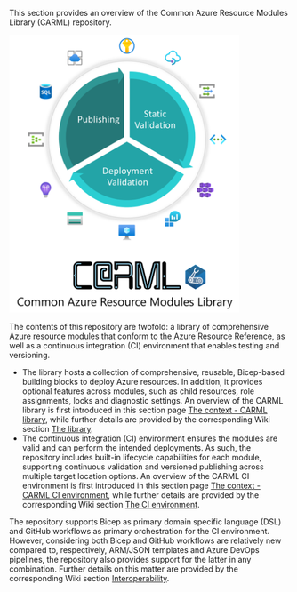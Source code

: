 This section provides an overview of the Common Azure Resource Modules Library (CARML) repository.

<img src="./media/Context/CARLM_overview.png" alt="CARML overview" height="500">

The contents of this repository are twofold: a library of comprehensive Azure resource modules that conform to the Azure Resource Reference, as well as a continuous integration (CI) environment that enables testing and versioning.

- The library hosts a collection of comprehensive, reusable, Bicep-based building blocks to deploy Azure resources. In addition, it provides optional features across modules, such as child resources, role assignments, locks and diagnostic settings. An overview of the CARML library is first introduced in this section page [The context - CARML library](./The%20context%20-%20CARML%20library), while further details are provided by the corresponding Wiki section [The library](./The%20library).
- The continuous integration (CI) environment ensures the modules are valid and can perform the intended deployments. As such, the repository includes built-in lifecycle capabilities for each module, supporting continuous validation and versioned publishing across multiple target location options. An overview of the CARML CI environment is first introduced in this section page [The context - CARML CI environment](./The%20context%20-%20CARML%20CI%20environment), while further details are provided by the corresponding Wiki section [The CI environment](./The%20CI%20environment).

The repository supports Bicep as primary domain specific language (DSL) and GitHub workflows as primary orchestration for the CI environment. However, considering both Bicep and GitHub workflows are relatively new compared to, respectively, ARM/JSON templates and Azure DevOps pipelines, the repository also provides support for the latter in any combination. Further details on this matter are provided by the corresponding Wiki section [Interoperability](./Interoperability).

